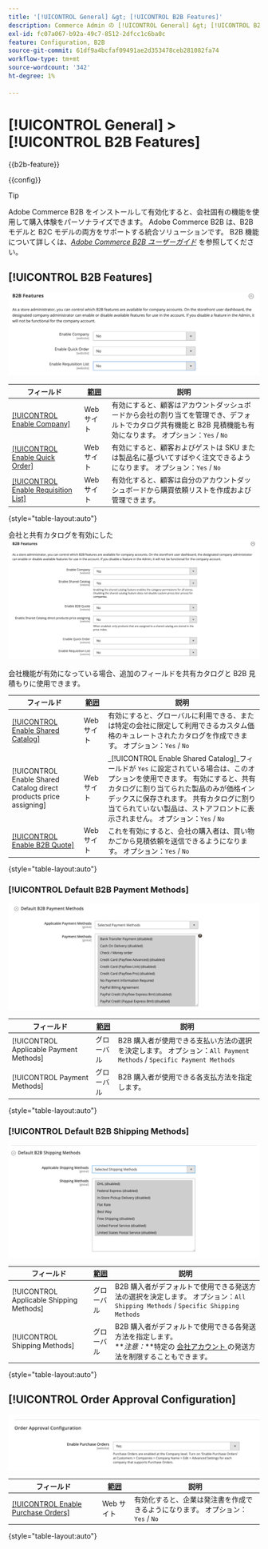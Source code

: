 ```yaml
---
title: '[!UICONTROL General] &gt; [!UICONTROL B2B Features]'
description: Commerce Admin の [!UICONTROL General] &gt; [!UICONTROL B2B Features] ページで設定を確認します。
exl-id: fc07a067-b92a-49c7-8512-2dfcc1c6ba0c
feature: Configuration, B2B
source-git-commit: 61df9a4bcfaf09491ae2d353478ceb281082fa74
workflow-type: tm+mt
source-wordcount: '342'
ht-degree: 1%

---
```


# [!UICONTROL General] > [!UICONTROL B2B Features]

{{b2b-feature}}

{{config}}

>[!TIP]
>
>Adobe Commerce B2B をインストールして有効化すると、会社固有の機能を使用して購入体験をパーソナライズできます。 Adobe Commerce B2B は、B2B モデルと B2C モデルの両方をサポートする統合ソリューションです。 B2B 機能について詳しくは、[_Adobe Commerce B2B ユーザーガイド_](https://experienceleague.adobe.com/docs/commerce-admin/b2b/introduction.html) を参照してください。

## [!UICONTROL B2B Features]

![B2B の機能 ](./assets/b2b-features.png)<!-- zoom -->

| フィールド | [ 範囲 ](../../getting-started/websites-stores-views.md#scope-settings) | 説明 |
|------- |----------------------------------------------------------------------- |------------ |
| [[!UICONTROL Enable Company]](../../b2b/account-companies.md) | Web サイト | 有効にすると、顧客はアカウントダッシュボードから会社の割り当てを管理でき、デフォルトでカタログ共有機能と B2B 見積機能も有効になります。 オプション：`Yes` / `No` |
| [[!UICONTROL Enable Quick Order]](../../b2b/quick-order.md) | Web サイト | 有効にすると、顧客およびゲストは SKU または製品名に基づいてすばやく注文できるようになります。 オプション：`Yes` / `No` |
| [[!UICONTROL Enable Requisition List]](../../b2b/configure-requisition-lists.md) | Web サイト | 有効化すると、顧客は自分のアカウントダッシュボードから購買依頼リストを作成および管理できます。 |

{style="table-layout:auto"}

会社と共有カタログを有効にした ![B2B 機能 ](./assets/b2b-features-company-enabled.png)<!-- zoom -->

会社機能が有効になっている場合、追加のフィールドを共有カタログと B2B 見積もりに使用できます。

| フィールド | [ 範囲 ](../../getting-started/websites-stores-views.md#scope-settings) | 説明 |
|------- |----------------------------------------------------------------------- |------------ |
| [[!UICONTROL Enable Shared Catalog]](../../b2b/catalog-shared.md) | Web サイト | 有効にすると、グローバルに利用できる、または特定の会社に限定して利用できるカスタム価格のキュレートされたカタログを作成できます。 オプション：`Yes` / `No` |
| [!UICONTROL Enable Shared Catalog direct products price assigning] | Web サイト | _[!UICONTROL Enable Shared Catalog]_フィールドが `Yes` に設定されている場合は、このオプションを使用できます。 有効にすると、共有カタログに割り当てられた製品のみが価格インデックスに保存されます。 共有カタログに割り当てられていない製品は、ストアフロントに表示されません。 オプション：`Yes` / `No` |
| [[!UICONTROL Enable B2B Quote]](../../b2b/configure-quotes.md) | Web サイト | これを有効にすると、会社の購入者は、買い物かごから見積依頼を送信できるようになります。 オプション：`Yes` / `No` |

{style="table-layout:auto"}

### [!UICONTROL Default B2B Payment Methods]

![B2B 設定 – デフォルトの支払方法設定 ](./assets/b2b-features-default-payment-methods.png)<!-- zoom -->

| フィールド | [ 範囲 ](../../getting-started/websites-stores-views.md#scope-settings) | 説明 |
|------- |----------------------------------------------------------------------- |------------ |
| [!UICONTROL Applicable Payment Methods] | グローバル | B2B 購入者が使用できる支払い方法の選択を決定します。 オプション：`All Payment Methods` / `Specific Payment Methods` |
| [!UICONTROL Payment Methods] | グローバル | B2B 購入者が使用できる各支払方法を指定します。 |

{style="table-layout:auto"}

### [!UICONTROL Default B2B Shipping Methods]

![B2B 設定 – デフォルトの発送方法 ](./assets/b2b-features-shipping-methods.png)<!-- zoom -->

| フィールド | [ 範囲 ](../../getting-started/websites-stores-views.md#scope-settings) | 説明 |
|------- |----------------------------------------------------------------------- |------------ |
| [!UICONTROL Applicable Shipping Methods] | グローバル | B2B 購入者がデフォルトで使用できる発送方法の選択を決定します。 オプション：`All Shipping Methods` / `Specific Shipping Methods` |
| [!UICONTROL Shipping Methods] | グローバル | B2B 購入者がデフォルトで使用できる各発送方法を指定します。 <br/>**_注意：_**特定の [ 会社アカウント ](../../b2b/account-companies.md) の発送方法を制限することもできます。 |

{style="table-layout:auto"}

## [!UICONTROL Order Approval Configuration]

![B2B の機能 – 注文の承認設定 ](./assets/b2b-features-order-approval.png)<!-- zoom -->

| フィールド | [ 範囲 ](../../getting-started/websites-stores-views.md#scope-settings) | 説明 |
|------- |----------------------------------------------------------------------- |------------ |
| [[!UICONTROL Enable Purchase Orders]](../../stores-purchase/purchase-order.md) | Web サイト | 有効化すると、企業は発注書を作成できるようになります。 オプション：`Yes` / `No` |

{style="table-layout:auto"}


